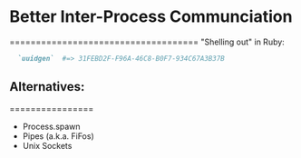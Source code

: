 # Better Inter-Process Communciation
====================================
"Shelling out" in Ruby:
```ruby
  `uuidgen`  #=> 31FEBD2F-F96A-46C8-B0F7-934C67A3B37B
```

## Alternatives:
================
 - Process.spawn
 - Pipes (a.k.a. FiFos)
 - Unix Sockets
